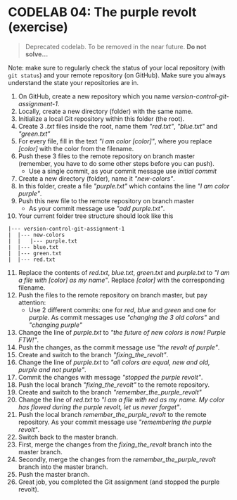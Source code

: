 # CODELAB 04: The purple revolt (exercise)

> Deprecated codelab. To be removed in the near future. **Do not solve...**

Note: make sure to regularly check the status of your local repository (with `git status`)
and your remote repository (on GitHub). Make sure you always understand the state your repositories are in.

1. On GitHub, create a new repository which you name *version-control-git-assignment-1*.
2. Locally, create a new directory (folder) with the same name.
3. Initialize a local Git repository within this folder (the root).
4. Create 3 *.txt* files inside the root, name them *"red.txt"*, *"blue.txt"* and *"green.txt"*
5. For every file, fill in the text *"I am color [color]"*, where you replace *[color]* with the color from the filename.
6. Push these 3 files to the remote repository on branch master (remember, you have to do some other steps before you can push).
    - Use a single commit, as your commit message use *initial commit*
7. Create a new directory (folder), name it *"new-colors"*.
8. In this folder, create a file *"purple.txt"* which contains the line *"I am color purple"*.
9. Push this new file to the remote repository on branch master
    - As your commit message use *"add purple.txt"*.
10. Your current folder tree structure should look like this
```
|--- version-control-git-assignment-1
|  |--- new-colors
|  |   |--- purple.txt
|  |--- blue.txt
|  |--- green.txt
|  |--- red.txt
```
11. Replace the contents of *red.txt*, *blue.txt*, *green.txt* and *purple.txt* to *"I am a file with [color] as my name"*. Replace *[color]* with the corresponding filename.
13. Push the files to the remote repository on branch master, but pay attention:
    - Use 2 different commits: one for *red*, *blue* and *green* and one for *purple*. 
    As commit messages use *"changing the 3 old colors"* and *"changing purple"*
14. Change the line of *purple.txt* to *"the future of new colors is now! Purple FTW!"*.
15. Push the changes, as the commit message use *"the revolt of purple"*.
16. Create and switch to the branch *"fixing_the_revolt"*.
17. Change the line of *purple.txt* to *"all colors are equal, new and old, purple and not purple"*.
18. Commit the changes with message *"stopped the purple revolt"*.
19. Push the local branch *"fixing_the_revolt"* to the remote repository.
20. Create and switch to the branch *"remember_the_purple_revolt"*
21. Change the line of *red.txt* to *"I am a file with red as my name. My color has flowed during the purple revolt, let us never forget"*.
22. Push the local branch *remember_the_purple_revolt* to the remote repository. As your commit message use *"remembering the purple revolt"*.
23. Switch back to the master branch.
24. First, merge the changes from the *fixing_the_revolt* branch into the master branch.
25. Secondly, merge the changes from the *remember_the_purple_revolt* branch into the master branch.
26. Push the master branch.
27. Great job, you completed the Git assignment (and stopped the purple revolt).
